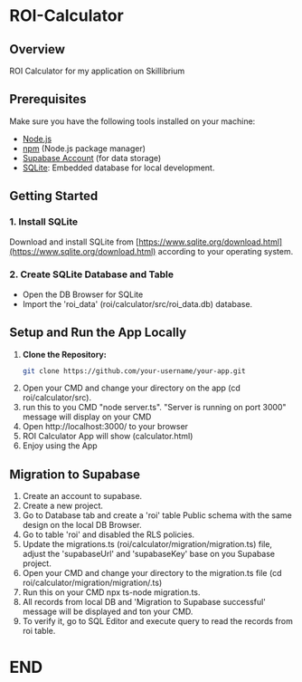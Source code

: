 # ROI-Calculator
## Overview

ROI Calculator for my application on Skillibrium

## Prerequisites

Make sure you have the following tools installed on your machine:

- [Node.js](https://nodejs.org/)
- [npm](https://www.npmjs.com/) (Node.js package manager)
- [Supabase Account](https://supabase.io/) (for data storage)
- [SQLite](https://www.sqlite.org/index.html): Embedded database for local development.
## Getting Started
### 1. Install SQLite

Download and install SQLite from [https://www.sqlite.org/download.html](https://www.sqlite.org/download.html) according to your operating system.

### 2. Create SQLite Database and Table

- Open the DB Browser for SQLite
- Import the 'roi_data' (roi/calculator/src/roi_data.db) database.

## Setup and Run the App Locally

1. **Clone the Repository:**
   ```bash
   git clone https://github.com/your-username/your-app.git
2. Open your CMD and change your directory on the app (cd roi/calculator/src).
3. run this to you CMD "node server.ts". "Server is running on port 3000" message will display on your CMD
4. Open http://localhost:3000/ to your browser
5. ROI Calculator App will show (calculator.html)
6. Enjoy using the App

## Migration to Supabase
1. Create an account to supabase.
2. Create a new project.
3. Go to Database tab and create a 'roi' table Public schema with the same design on the local DB Browser.
4. Go to table 'roi' and disabled the RLS policies.
5. Update the migrations.ts (roi/calculator/migration/migration.ts) file, adjust the 'supabaseUrl' and 'supabaseKey' base on you Supabase project.
6. Open your CMD and change your directory to the migration.ts file (cd roi/calculator/migration/migration/.ts)
7. Run this on your CMD npx ts-node migration.ts.
8. All records from local DB and 'Migration to Supabase successful' message will be displayed and ton your CMD.
9. To verify it, go to SQL Editor and execute query to read the records from roi table.


# END
   
